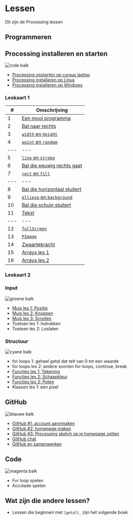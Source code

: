 # Lessen

Dit zijn de Processing lessen

## Programmeren

## Processing installeren en starten

![rode balk](Rood.png)

 * [Processing opstarten op cursus laptop](./ProcessingOpstartenOpCursusLaptop/README.md)
 * [Processing installeren op Linux](./ProcessingInstallerenOpLinux/README.md)
 * [Processing installeren op Windows](./ProcessingInstallerenOpWindows/README.md)

### Leskaart 1

#|Omschrijving
---|---
 1|[Een mooi programma](./EenMooiProgramma/README.md)
 2|[Bal naar rechts](./BalNaarRechts/README.md)
 3|[`width` en `height`](./WidthHeight/README.md)
 4|[`point` en `random`](./PointRandom/README.md)
---|---
 5|[`line` en `stroke`](./LineStroke/README.md)
 6|[Bal die eeuwig rechts gaat](./BalEeuwigNaarRechts/README.md)
 7|[`rect` en `fill`](./RectFill/README.md)
---|---
 8|[Bal die horizontaal stuitert](./BalDieHorizontaalStuitert/README.md)
 9|[`ellipse` en `background`](./EllipseBackground/README.md)
10|[Bal die schuin stuitert](./BalDieSchuinStuitert/README.md)
11| [Tekst](./Text/README.md)
---|---
12|[`fullScreen`](./FullScreen/README.md)
13|[`PImage`](./PImage/README.md)
14|[Zwaartekracht](./Zwaartekracht/README.md)
15|[Arrays les 1](./Arrays1/README.md)
16|[Arrays les 2](./Arrays2/README.md)

### Leskaart 2

### Input

![groene balk](Groen.png)

 * [Muis les 1: Positie](./MuisPositie/README.md)
 * [Muis les 2: Knoppen](./MuisKnoppen/README.md)
 * [Muis les 3: Scrollen](./MuisScroll/README.md)
 * Toetsen les 1: Indrukken
 * Toetsen les 2: Loslaten

### Structuur

![cyane balk](Cyaan.png)

 * for loops 1: geheel getal dat telt van 0 tot een waarde
 * for loops les 2: andere soorten for-loops, continue, break
 * [Functies les 1: Tekening](./FunctiesTekening/README.md)
 * [Functies les 2: Schaapkleur](./FunctiesSchaapkleur/README.md)
 * [Functies les 3: Poten](./FunctiesPoten/README.md)
 * Klassen les 1: een pixel

## GitHub

![blauwe balk](Blauw.png)

 * [GitHub #1: account aannmaken](./GitHub/README.md)
 * [GitHub #2: homepage maken](./GitHubPages/README.md)
 * [GitHub #3: Processing sketch op je homepage zetten](./ProcessingJS/README.md)
 * [GitHub chat](./GitHubChat/README.md)
 * [GitHub en samenwerken](./GitHubSamenwerken/README.md)

## Code

![magenta balk](Magenta.png)

 * For loop spelen
 * Accolade spelen

## Wat zijn die andere lessen?

 * Lessen die beginnen met `[getal]_` zijn het volgende boek
   